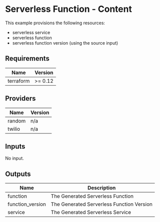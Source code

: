 # Serverless Function - Content

This example provisions the following resources:

- serverless service
- serverless function
- serverless function version (using the source input)

## Requirements

| Name      | Version |
| --------- | ------- |
| terraform | >= 0.12 |

## Providers

| Name   | Version |
| ------ | ------- |
| random | n/a     |
| twilio | n/a     |

## Inputs

No input.

## Outputs

| Name             | Description                               |
| ---------------- | ----------------------------------------- |
| function         | The Generated Serverless Function         |
| function_version | The Generated Serverless Function Version |
| service          | The Generated Serverless Service          |
